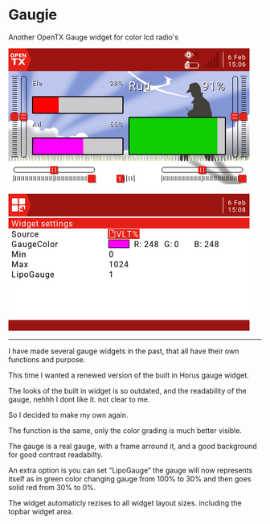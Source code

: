 # Gaugie
 Another OpenTX Gauge widget for color lcd radio's

![alt text](https://github.com/Hobby4life/Gaugie/blob/main/OTX-GaugieWDGT.png)

![alt text](https://github.com/Hobby4life/Gaugie/blob/main/OTX-GaugieWDGT1.png)

------------------------------------------------------------------------------------

I have made several gauge widgets in the past, that all have their own functions and purpose.

This time I wanted a renewed version of the built in Horus gauge widget.

The looks of the built in widget is so outdated, and the readability of the gauge, nehhh I dont like it. not clear to me.

So I decided to make my own again.

The function is the same, only the color grading is much better visible.

The gauge is a real gauge, with a frame arround it, and a good background for good contrast readabilty.

An extra option is you can set “LipoGauge” the gauge will now represents itself as in green color changing gauge from 100% to 30% and then goes solid red from 30% to 0%.

The widget automaticly rezises to all widget layout sizes. including the topbar widget area.